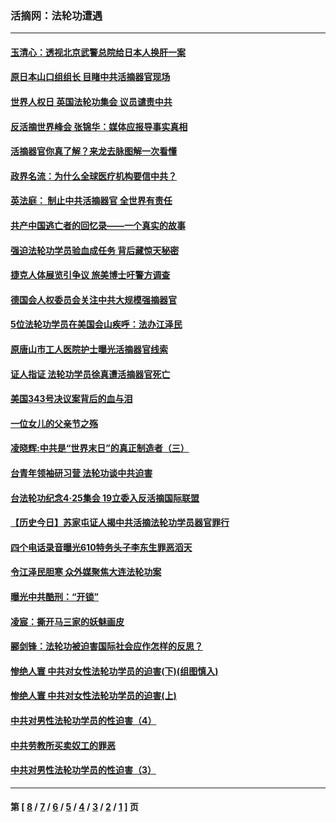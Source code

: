 ### 活摘网：法轮功遭遇
---
#### [玉清心：透视北京武警总院给日本人换肝一案](../../pages/nf5881/n13771978.md?01020430) 
#### [原日本山口组组长 目睹中共活摘器官现场](../../pages/nf5881/n13767360.md?01020430) 
#### [世界人权日 英国法轮功集会 议员谴责中共](../../pages/nf5881/n13431763.md?01020430) 
#### [反活摘世界峰会 张锦华：媒体应报导事实真相](../../pages/nf5881/n13278502.md?01020430) 
#### [活摘器官你真了解？来龙去脉图解一次看懂](../../pages/nf5881/n13013820.md?01020430) 
#### [政界名流：为什么全球医疗机构要信中共？](../../pages/nf5881/n11945479.md?01020430) 
#### [英法庭： 制止中共活摘器官 全世界有责任](../../pages/nf5881/n11330691.md?01020430) 
#### [共产中国逃亡者的回忆录——一个真实的故事](../../pages/nf5881/n10918649.md?01020430) 
#### [强迫法轮功学员验血成任务 背后藏惊天秘密](../../pages/nf5881/n4252384.md?01020430) 
#### [捷克人体展览引争议 旅美博士吁警方调查](../../pages/nf5881/n9429187.md?01020430) 
#### [德国会人权委员会关注中共大规模强摘器官](../../pages/nf5881/n8418950.md?01020430) 
#### [5位法轮功学员在美国会山疾呼：法办江泽民](../../pages/nf5881/n8101519.md?01020430) 
#### [原唐山市工人医院护士曝光活摘器官线索](../../pages/nf5881/n8076384.md?01020430) 
#### [证人指证 法轮功学员徐真遭活摘器官死亡](../../pages/nf5881/n8042467.md?01020430) 
#### [美国343号决议案背后的血与泪](../../pages/nf5881/n8020684.md?01020430) 
#### [一位女儿的父亲节之殇](../../pages/nf5881/n8014122.md?01020430) 
#### [凌晓辉:中共是“世界末日”的真正制造者（三）](../../pages/nf5881/n4210333.md?01020430) 
#### [台青年领袖研习营 法轮功谈中共迫害](../../pages/nf5881/n4141857.md?01020430) 
#### [台法轮功纪念4‧25集会 19立委入反活摘国际联盟](../../pages/nf5881/n4141821.md?01020430) 
#### [【历史今日】苏家屯证人揭中共活摘法轮功学员器官罪行](../../pages/nf5881/n4135912.md?01020430) 
#### [四个电话录音曝光610特务头子李东生罪恶滔天](../../pages/nf5881/n4040060.md?01020430) 
#### [令江泽民胆寒 众外媒聚焦大连法轮功案](../../pages/nf5881/n3932671.md?01020430) 
#### [曝光中共酷刑：“开锁”](../../pages/nf5881/n3889373.md?01020430) 
#### [凌宸：撕开马三家的妖魅画皮](../../pages/nf5881/n3849369.md?01020430) 
#### [郦剑锋：法轮功被迫害国际社会应作怎样的反思？](../../pages/nf5881/n3824560.md?01020430) 
#### [惨绝人寰 中共对女性法轮功学员的迫害(下)(组图慎入)](../../pages/nf5881/n3816285.md?01020430) 
#### [惨绝人寰 中共对女性法轮功学员的迫害(上)](../../pages/nf5881/n3815374.md?01020430) 
#### [中共对男性法轮功学员的性迫害（4）](../../pages/nf5881/n3769144.md?01020430) 
#### [中共劳教所买卖奴工的罪恶](../../pages/nf5881/n3769378.md?01020430) 
#### [中共对男性法轮功学员的性迫害（3）](../../pages/nf5881/n3768231.md?01020430) 

---
#### 第 [ [8](./8.md?01020430) / [7](./7.md?01020430) / [6](./6.md?01020430) / [5](./5.md?01020430) / [4](./4.md?01020430) / [3](./3.md?01020430) / [2](./2.md?01020430) / [1](./1.md?01020430) ] 页
